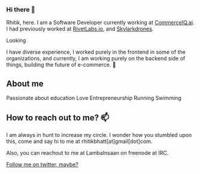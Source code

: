 ### Hi there 👋


Rhitik, here. I am a Software Developer currently working at [CommerceIQ.ai](https://www.commerceiq.ai). I had previously worked at [RivetLabs.io](https://www.rivetlabs.io), and [Skylarkdrones](https://www.skylarkdrones.com).

Looking 

I have diverse experience, I worked purely in the frontend in some of the organizations, and currently, I am working purely on the backend side of things, building the future of e-commerce. 🚀

## About me

Passionate about education
Love Entrepreneurship
Running
Swimming



## How to reach out to me? 📫

I am always in hunt to increase my circle. I wonder how you stumbled upon this, come and say hi to me at rhitikbhatt[at]gmail[dot]com.

Also, you can reachout to me at LambaInsaan on freenode at IRC.

[Follow me on twitter, maybe?](https://twitter.com/lambainsaan)

<!--
**lambainsaan/lambainsaan** is a  _special_ ✨ repository because its `README.md` (this file) appears on your GitHub profile.

Here are some ideas to get you started:

 ...
- 🌱 I’m currently learning ...
- 👯 I’m looking to collaborate on ...
- 🤔 I’m looking for help with ...
- 💬 Ask me about ...
- 📫 How to reach me: ...
- 😄 Pronouns: ...
- ⚡ Fun fact: ...
-->
